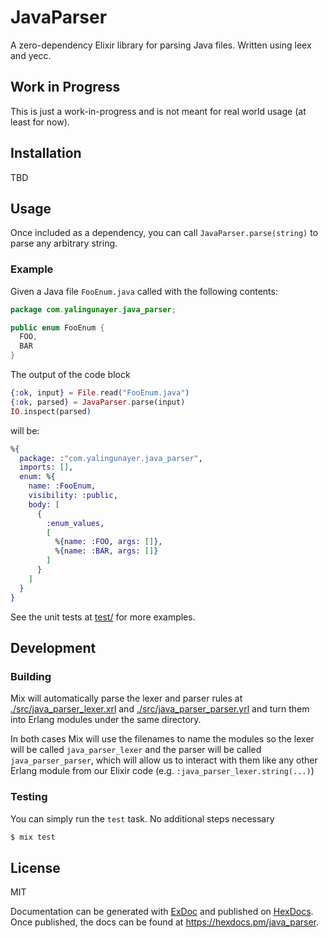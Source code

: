 # JavaParser
A zero-dependency Elixir library for parsing Java files. Written using leex and yecc.

## Work in Progress
This is just a work-in-progress and is not meant for real world usage (at least for now).

## Installation
TBD

## Usage
Once included as a dependency, you can call `JavaParser.parse(string)` to parse any arbitrary string.

### Example
Given a Java file `FooEnum.java` called with the following contents:

```java
package com.yalingunayer.java_parser;

public enum FooEnum {
  FOO,
  BAR
}
```

The output of the code block

```elixir
{:ok, input} = File.read("FooEnum.java")
{:ok, parsed} = JavaParser.parse(input)
IO.inspect(parsed)
```

will be:

```elixir
%{
  package: :"com.yalingunayer.java_parser",
  imports: [],
  enum: %{
    name: :FooEnum,
    visibility: :public,
    body: [
      {
        :enum_values,
        [
          %{name: :FOO, args: []},
          %{name: :BAR, args: []}
        ]
      }
    ]
  }
}
```

See the unit tests at [test/](./test/) for more examples.

## Development
### Building
Mix will automatically parse the lexer and parser rules at [./src/java_parser_lexer.xrl](./src/java_parser_lexer.xrl) and [./src/java_parser_parser.yrl](./src/java_parser_parser.yrl) and turn them into Erlang modules under the same directory.

In both cases Mix will use the filenames to name the modules so the lexer will be called `java_parser_lexer` and the parser will be called `java_parser_parser`, which will allow us to interact with them like any other Erlang module from our Elixir code (e.g. `:java_parser_lexer.string(...)`)

### Testing
You can simply run the `test` task. No additional steps necessary

```bash
$ mix test
```

## License
MIT

Documentation can be generated with [ExDoc](https://github.com/elixir-lang/ex_doc)
and published on [HexDocs](https://hexdocs.pm). Once published, the docs can
be found at <https://hexdocs.pm/java_parser>.


